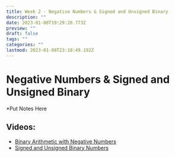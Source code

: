 ```yaml
---
title: Week 2 - Negative Numbers & Signed and Unsigned Binary
description: ""
date: 2023-01-08T19:29:20.773Z
preview: ""
draft: false
tags: ""
categories: ""
lastmod: 2023-01-08T23:18:49.192Z
---
```

# Negative Numbers & Signed and Unsigned Binary
*Put Notes Here

## Videos:
- [Binary Arithmetic with Negative Numbers](https://youtu.be/olIJZU0x4w4)
- [Signed and Unsigned Binary Numbers](https://youtu.be/EihWWdbDtck)